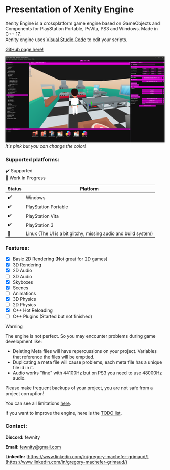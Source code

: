 # Presentation of Xenity Engine

Xenity Engine is a crossplatform game engine based on GameObjects and Components for PlayStation Portable, PsVita, PS3 and Windows. Made in C++ 17.<br>
Xenity engine uses [Visual Studio Code](https://code.visualstudio.com/) to edit your scripts.

[GitHub page here!](https://github.com/Fewnity/Xenity-Engine)

![image](images/editor_screenshot.png)
_It's pink but you can change the color!_

### Supported platforms:<br>
✔️ Supported<br>
🚧 Work In Progress<br>

| Status | Platform |
|-|-|
✔️ | Windows
✔️ | PlayStation Portable
✔️ | PlayStation Vita
✔️ | PlayStation 3
🚧 | Linux (The UI is a bit glitchy, missing audio and build system)

### Features:

- [X] Basic 2D Rendering (Not great for 2D games)
- [X] 3D Rendering
- [X] 2D Audio
- [ ] 3D Audio
- [X] Skyboxes
- [X] Scenes
- [ ] Animations
- [X] 3D Physics
- [ ] 2D Physics
- [X] C++ Hot Reloading
- [ ] C++ Plugins (Started but not finished)

> [!WARNING]
> The engine is not perfect. So you may encounter problems during game development like:
> - Deleting Meta files will have repercussions on your project. Variables that reference the files will be emptied.
> - Duplicating a meta file will cause problems, each meta file has a unique file id in it.
> - Audio works "fine" with 44100Hz but on PS3 you need to use 48000Hz audio.

Please make frequent backups of your project, you are not safe from a project corruption!

You can see all limitations [here](./limitations.md).

If you want to improve the engine, here is the [TODO list](https://github.com/Fewnity/Xenity-Engine/blob/crossplatform/TODO.md).

### Contact:

**Discord:** fewnity

**Email:** fewnity@gmail.com

**LinkedIn:** [https://www.linkedin.com/in/gregory-machefer-grimaud/](https://www.linkedin.com/in/gregory-machefer-grimaud/)